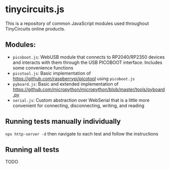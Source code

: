 # tinycircuits.js
This is a repository of common JavaScript modules used throughout TinyCircuits online products.

## Modules:
* `picoboot.js`: WebUSB module that connects to RP2040/RP2350 devices and interacts with them through the USB PICOBOOT interface. Includes some convenience functions
* `picotool.js`: Basic implementation of https://github.com/raspberrypi/picotool using `picoboot.js`
* `pyboard.js`: Basic and extended implementation of https://github.com/micropython/micropython/blob/master/tools/pyboard.py
* `serial.js`: Custom abstraction over WebSerial that is a little more convenient for connecting, disconnecting, writing, and reading

## Running tests manually individually
`npx http-server -d` then navigate to each test and follow the instructions

## Running all tests
TODO